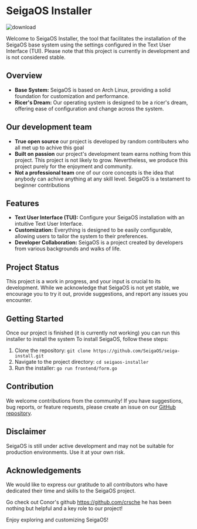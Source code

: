 # SeigaOS Installer

![download](https://github.com/Debianfanboy/seiga-install/assets/113194674/4191fb1c-1d1f-4fe9-9b05-dc74293e2c6d)

Welcome to SeigaOS Installer, the tool that facilitates the installation of the SeigaOS base system using the settings configured in the Text User Interface (TUI). Please note that this project is currently in development and is not considered stable. 

## Overview

- **Base System:** SeigaOS is based on Arch Linux, providing a solid foundation for customization and performance.
- **Ricer's Dream:** Our operating system is designed to be a ricer's dream, offering ease of configuration and change across the system.

## Our development team

- **True open source** our project is developed by random contributers who all met up to achive this goal
- **Built on passion** our project's development team earns nothing from this project. This project is not likely to grow. Nevertheless, we produce this project purely for the enjoyment and community.
- **Not a professional team** one of our core concepts is the idea that anybody can achive anything at any skill level. SeigaOS is a testament to beginner contributions
   
## Features

- **Text User Interface (TUI):** Configure your SeigaOS installation with an intuitive Text User Interface.
- **Customization:** Everything is designed to be easily configurable, allowing users to tailor the system to their preferences.
- **Developer Collaboration:** SeigaOS is a project created by developers from various backgrounds and walks of life.

## Project Status

This project is a work in progress, and your input is crucial to its development. While we acknowledge that SeigaOS is not yet stable, we encourage you to try it out, provide suggestions, and report any issues you encounter.

## Getting Started

Once our project is finished (it is currently not working) you can run this installer to install the system
To install SeigaOS, follow these steps:

1. Clone the repository: `git clone https://github.com/SeigaOS/seiga-install.git`
2. Navigate to the project directory: `cd seigaos-installer`
3. Run the installer: `go run frontend/form.go`

## Contribution

We welcome contributions from the community! If you have suggestions, bug reports, or feature requests, please create an issue on our [GitHub repository](https://github.com/SeigaOS/seiga-install/issues).

## Disclaimer

SeigaOS is still under active development and may not be suitable for production environments. Use it at your own risk.

## Acknowledgements

We would like to express our gratitude to all contributors who have dedicated their time and skills to the SeigaOS project.

Go check out Conor's github https://github.com/crsche he has been nothing but helpful and a key role to our project!

Enjoy exploring and customizing SeigaOS!
